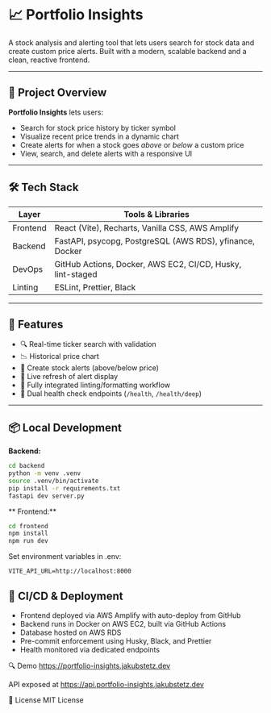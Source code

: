 # 📈 Portfolio Insights

A stock analysis and alerting tool that lets users search for stock data and create custom price alerts. Built with a modern, scalable backend and a clean, reactive frontend.

---

## 🧠 Project Overview

**Portfolio Insights** lets users:

- Search for stock price history by ticker symbol
- Visualize recent price trends in a dynamic chart
- Create alerts for when a stock goes _above_ or _below_ a custom price
- View, search, and delete alerts with a responsive UI

---

## 🛠️ Tech Stack

| Layer    | Tools & Libraries                                          |
| -------- | ---------------------------------------------------------- |
| Frontend | React (Vite), Recharts, Vanilla CSS, AWS Amplify           |
| Backend  | FastAPI, psycopg, PostgreSQL (AWS RDS), yfinance, Docker   |
| DevOps   | GitHub Actions, Docker, AWS EC2, CI/CD, Husky, lint-staged |
| Linting  | ESLint, Prettier, Black                                    |

---

## 🚀 Features

- 🔍 Real-time ticker search with validation
- 📉 Historical price chart
- 🔔 Create stock alerts (above/below price)
- 🔄 Live refresh of alert display
- 🧼 Fully integrated linting/formatting workflow
- 🧪 Dual health check endpoints (`/health`, `/health/deep`)

---

## 📦 Local Development

**Backend:**

```bash
cd backend
python -m venv .venv
source .venv/bin/activate
pip install -r requirements.txt
fastapi dev server.py
```

** Frontend:**

```bash
cd frontend
npm install
npm run dev
```

Set environment variables in .env:

```env
VITE_API_URL=http://localhost:8000
```

## 🧪 CI/CD & Deployment

- Frontend deployed via AWS Amplify with auto-deploy from GitHub
- Backend runs in Docker on AWS EC2, built via GitHub Actions
- Database hosted on AWS RDS
- Pre-commit enforcement using Husky, Black, and Prettier
- Health monitored via dedicated endpoints

🔍 Demo
https://portfolio-insights.jakubstetz.dev

API exposed at https://api.portfolio-insights.jakubstetz.dev

📄 License
MIT License
